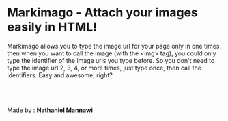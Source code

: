 <h1>Markimago - Attach your images easily in HTML!</h1>

Markimago allows you to type the image url for your page only in one times, then when you want to call the image (with
the &lt;img&gt; tag), you could only type the identifier of the image urls you type before. So you don't need to type 
the image url 2, 3, 4, or more times, just type once, then call the identifiers. Easy and awesome, right?

<br /><br /><br />
Made by : <b>Nathaniel Mannawi</b>
